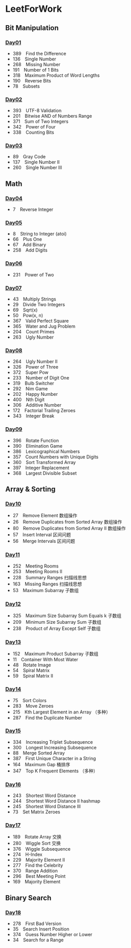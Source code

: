# LeetForWork

## Bit Manipulation

### [Day01](https://github.com/zzkzzk1996/LeetForWork/tree/master/src/Day01)
- 389&emsp;Find the Difference 
- 136&emsp;Single Number
- 268&emsp;Missing Number
- 191&emsp;Number of 1 Bits
- 318&emsp;Maximum Product of Word Lengths  
- 190&emsp;Reverse Bits    
- 78&emsp;Subsets 

### [Day02](https://github.com/zzkzzk1996/LeetForWork/tree/master/src/Day02)
- 393&emsp;UTF-8 Validation
- 201&emsp;Bitwise AND of Numbers Range
- 371&emsp;Sum of Two Integers
- 342&emsp;Power of Four
- 338&emsp;Counting Bits

### [Day03](https://github.com/zzkzzk1996/LeetForWork/tree/master/src/Day03)
- 89&emsp;Gray Code
- 137&emsp;Single Number II
- 260&emsp;Single Number III

## Math

### [Day04](https://github.com/zzkzzk1996/LeetForWork/tree/master/src/Day04)
- 7&emsp;Reverse Integer

### [Day05](https://github.com/zzkzzk1996/LeetForWork/tree/master/src/Day05)
- 8&emsp;String to Integer (atoi)
- 66&emsp;Plus One
- 67&emsp;Add Binary
- 258&emsp;Add Digits

### [Day06](https://github.com/zzkzzk1996/LeetForWork/tree/master/src/Day06)
- 231&emsp;Power of Two

### [Day07](https://github.com/zzkzzk1996/LeetForWork/tree/master/src/Day07)
- 43&emsp;Multiply Strings
- 29&emsp;Divide Two Integers
- 69&emsp;Sqrt(x)
- 50&emsp;Pow(x, n)
- 367&emsp;Valid Perfect Square
- 365&emsp;Water and Jug Problem
- 204&emsp;Count Primes
- 263&emsp;Ugly Number

### [Day08](https://github.com/zzkzzk1996/LeetForWork/tree/master/src/Day08)
- 264&emsp;Ugly Number II
- 326&emsp;Power of Three
- 372&emsp;Super Pow
- 233&emsp;Number of Digit One
- 319&emsp;Bulb Switcher
- 292&emsp;Nim Game
- 202&emsp;Happy Number
- 400&emsp;Nth Digit
- 306&emsp;Additive Number
- 172&emsp;Factorial Trailing Zeroes
- 343&emsp;Integer Break

### [Day09](https://github.com/zzkzzk1996/LeetForWork/tree/master/src/Day09)
- 396&emsp;Rotate Function
- 390&emsp;Elimination Game
- 386&emsp;Lexicographical Numbers
- 357&emsp;Count Numbers with Unique Digits
- 360&emsp;Sort Transformed Array
- 397&emsp;Integer Replacement
- 368&emsp;Largest Divisible Subset

## Array & Sorting

### [Day10](https://github.com/zzkzzk1996/LeetForWork/tree/master/src/Day10)
- 27&emsp;Remove Element 数组操作
- 26&emsp;Remove Duplicates from Sorted Array 数组操作
- 80&emsp;Remove Duplicates from Sorted Array II 数组操作
- 57&emsp;Insert Interval 区间问题
- 56&emsp;Merge Intervals 区间问题

### [Day11](https://github.com/zzkzzk1996/LeetForWork/tree/master/src/Day11)
- 252&emsp;Meeting Rooms
- 253&emsp;Meeting Rooms II
- 228&emsp;Summary Ranges 扫描线思想
- 163&emsp;Missing Ranges 扫描线思想
- 53&emsp;Maximum Subarray 子数组

### [Day12](https://github.com/zzkzzk1996/LeetForWork/tree/master/src/Day12)
- 325&emsp;Maximum Size Subarray Sum Equals k 子数组
- 209&emsp;Minimum Size Subarray Sum 子数组
- 238&emsp;Product of Array Except Self 子数组

### [Day13](https://github.com/zzkzzk1996/LeetForWork/tree/master/src/Day13)
- 152&emsp;Maximum Product Subarray 子数组
- 11&emsp;Container With Most Water
- 48&emsp;Rotate Image
- 54&emsp;Spiral Matrix 
- 59&emsp;Spiral Matrix II 

### [Day14](https://github.com/zzkzzk1996/LeetForWork/tree/master/src/Day14)
- 75&emsp;Sort Colors
- 283&emsp;Move Zeroes
- 215&emsp;Kth Largest Element in an Array （多种）
- 287&emsp;Find the Duplicate Number 

### [Day15](https://github.com/zzkzzk1996/LeetForWork/tree/master/src/Day15)
- 334&emsp;Increasing Triplet Subsequence
- 300&emsp;Longest Increasing Subsequence
- 88&emsp;Merge Sorted Array
- 387&emsp;First Unique Character in a String
- 164&emsp;Maximum Gap 桶排序
- 347&emsp;Top K Frequent Elements （多种）

### [Day16](https://github.com/zzkzzk1996/LeetForWork/tree/master/src/Day16)
- 243&emsp;Shortest Word Distance 
- 244&emsp;Shortest Word Distance II  hashmap
- 245&emsp;Shortest Word Distance III 
- 73&emsp;Set Matrix Zeroes&emsp;

### [Day17](https://github.com/zzkzzk1996/LeetForWork/tree/master/src/Day17)
- 189&emsp;Rotate Array 交换
- 280&emsp;Wiggle Sort 交换
- 376&emsp;Wiggle Subsequence 
- 274&emsp;H-Index
- 229&emsp;Majority Element II 
- 277&emsp;Find the Celebrity
- 370&emsp;Range Addition 
- 296&emsp;Best Meeting Point
- 169&emsp;Majority Element 

## Binary Search

### [Day18](https://github.com/zzkzzk1996/LeetForWork/tree/master/src/Day18)
- 278&emsp;First Bad Version
- 35&emsp;Search Insert Position
- 374&emsp;Guess Number Higher or Lower
- 34&emsp;Search for a Range
